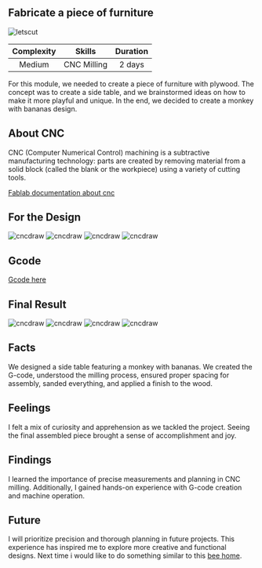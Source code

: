 ## Fabricate a piece of furniture
![letscut](<../../images/DigitalPrototyping/Lets cute.png>)

| Complexity | Skills |  Duration |   
| :---:| :---------: | :---: | 
| Medium | CNC Milling |2 days |

For this module, we needed to create a piece of furniture with plywood. The concept was to create a side table, and we brainstormed ideas on how to make it more playful and unique. In the end, we decided to create a monkey with bananas design.

## About CNC
CNC (Computer Numerical Control) machining is a
subtractive manufacturing technology: parts are created
by removing material from a solid block (called the blank
or the workpiece) using a variety of cutting tools.

[Fablab documentation about cnc](https://fablabbcn-projects.gitlab.io/learning/educational-docs/mdef/classes/cnc/)

## For the Design 
![cncdraw](../../images/DigitalPrototyping/CNCdraw.jpeg)
![cncdraw](../../images/DigitalPrototyping/baseplan.png)
![cncdraw](../../images/DigitalPrototyping/cnc04.png)
![cncdraw](../../images/DigitalPrototyping/cnc03.png)

## Gcode 
[Gcode here](https://github.com/33dudu/CNC-monkey/tree/main)

## Final Result
![cncdraw](../../images/DigitalPrototyping/cutting.jpeg)
![cncdraw](../../images/DigitalPrototyping/done.jpeg)
![cncdraw](../../images/DigitalPrototyping/final.jpeg)
![cncdraw](../../images/DigitalPrototyping/out.jpeg)

## Facts
We designed a side table featuring a monkey with bananas. We created the G-code, understood the milling process, ensured proper spacing for assembly, sanded everything, and applied a finish to the wood.

## Feelings
I felt a mix of curiosity and apprehension as we tackled the project. Seeing the final assembled piece brought a sense of accomplishment and joy.

## Findings
I learned the importance of precise measurements and planning in CNC milling. Additionally, I gained hands-on experience with G-code creation and machine operation.

## Future
I will prioritize precision and thorough planning in future projects. This experience has inspired me to explore more creative and functional designs. Next time i would like to do something similar to this [bee home](https://space10.com/projects/bee-home).

